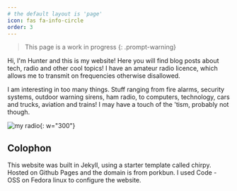 ```yaml
---
# the default layout is 'page'
icon: fas fa-info-circle
order: 3
---
```

> This page is a work in progress
{: .prompt-warning}

Hi, I'm Hunter and this is my website! Here you will find blog posts about tech, radio and other cool topics!
I have an amateur radio licence, which allows me to transmit on frequencies otherwise disallowed.

I am interesting in too many things. Stuff ranging from fire alarms, security systems, outdoor warning sirens, ham radio, to computers, technology, cars and trucks, aviation and trains! I may have a touch of the 'tism, probably not though.

![my radio](https://cdn-bio.qrz.com/h/zl2edh/FT1000MP_1.jpg?p=1befef4b8928a757c50bf6de045e2b2f){: w="300"}

## Colophon
This website was built in Jekyll, using a starter template called chirpy. Hosted on Github Pages and the domain is from porkbun.
I used Code - OSS on Fedora linux to configure the website.